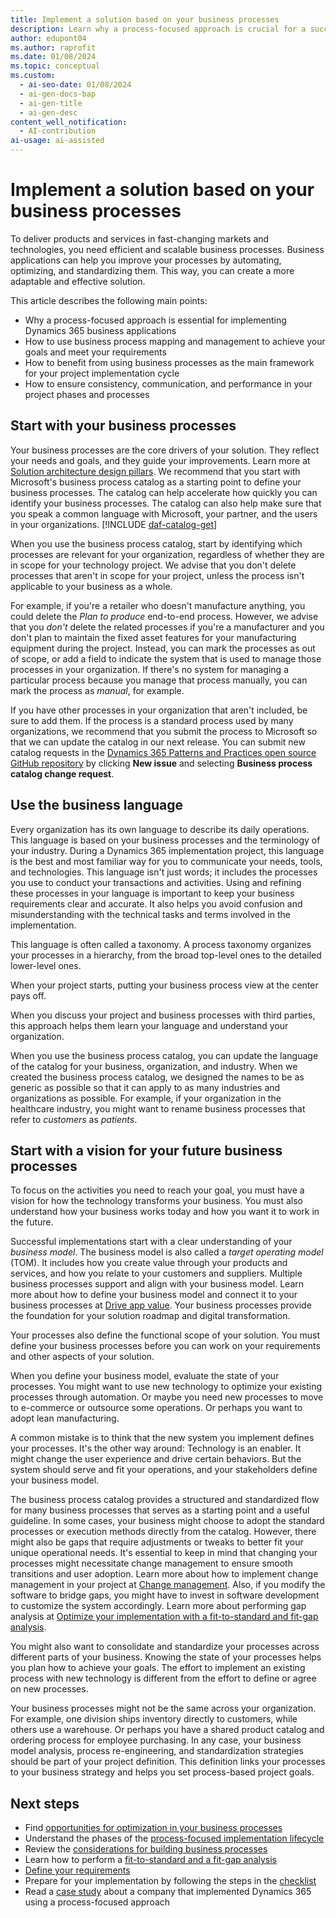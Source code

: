 ```yaml
---
title: Implement a solution based on your business processes
description: Learn why a process-focused approach is crucial for a successful Dynamics 365 implementation and how to use business process mapping to optimize your solution.
author: edupont04
ms.author: raprofit
ms.date: 01/08/2024
ms.topic: conceptual
ms.custom:
  - ai-seo-date: 01/08/2024
  - ai-gen-docs-bap
  - ai-gen-title
  - ai-gen-desc
content_well_notification:
  - AI-contribution
ai-usage: ai-assisted
---
```


# Implement a solution based on your business processes

To deliver products and services in fast-changing markets and technologies, you need efficient and scalable business processes. Business applications can help you improve your processes by automating, optimizing, and standardizing them. This way, you can create a more adaptable and effective solution.

This article describes the following main points:

- Why a process-focused approach is essential for implementing Dynamics 365 business applications  
- How to use business process mapping and management to achieve your goals and meet your requirements  
- How to benefit from using business processes as the main framework for your project implementation cycle  
- How to ensure consistency, communication, and performance in your project phases and processes  

## Start with your business processes

Your business processes are the core drivers of your solution. They reflect your needs and goals, and they guide your improvements. Learn more at [Solution architecture design pillars](solution-architecture-design-pillars.md). We recommend that you start with Microsoft's business process catalog as a starting point to define your business processes. The catalog can help accelerate how quickly you can identify your business processes. The catalog can also help make sure that you speak a common language with Microsoft, your partner, and the users in your organizations. [!INCLUDE [daf-catalog-get](../includes/daf-catalog-get.md)]  

When you use the business process catalog, start by identifying which processes are relevant for your organization, regardless of whether they are in scope for your technology project. We advise that you don't delete processes that aren't in scope for your project, unless the process isn't applicable to your business as a whole.  

For example, if you're a retailer who doesn't manufacture anything, you could delete the *Plan to produce* end-to-end process. However, we advise that you *don't* delete the related processes if you're a manufacturer and you don't plan to maintain the fixed asset features for your manufacturing equipment during the project. Instead, you can mark the processes as out of scope, or add a field to indicate the system that is used to manage those processes in your organization. If there's no system for managing a particular process because you manage that process manually, you can mark the process as *manual*, for example.  

If you have other processes in your organization that aren't included, be sure to add them. If the process is a standard process used by many organizations, we recommend that you submit the process to Microsoft so that we can update the catalog in our next release. You can submit new catalog requests in the [Dynamics 365 Patterns and Practices open source GitHub repository](https://aka.ms/businessprocesscatalogrequests) by clicking **New issue** and selecting **Business process catalog change request**.

## Use the business language

Every organization has its own language to describe its daily operations. This language is based on your business processes and the terminology of your industry. During a Dynamics 365 implementation project, this language is the best and most familiar way for you to communicate your needs, tools, and technologies. This language isn't just words; it includes the processes you use to conduct your transactions and activities. Using and refining these processes in your language is important to keep your business requirements clear and accurate. It also helps you avoid confusion and misunderstanding with the technical tasks and terms involved in the implementation.

This language is often called a taxonomy. A process taxonomy organizes your processes in a hierarchy, from the broad top-level ones to the detailed lower-level ones.

When your project starts, putting your business process view at the center pays off.

When you discuss your project and business processes with third parties, this approach helps them learn your language and understand your organization.

When you use the business process catalog, you can update the language of the catalog for your business, organization, and industry. When we created the business process catalog, we designed the names to be as generic as possible so that it can apply to as many industries and organizations as possible. For example, if your organization in the healthcare industry, you might want to rename business processes that refer to *customers* as *patients*.  

## Start with a vision for your future business processes

To focus on the activities you need to reach your goal, you must have a vision for how the technology transforms your business. You must also understand how your business works today and how you want it to work in the future.

Successful implementations start with a clear understanding of your *business model*. The business model is also called a *target operating model* (TOM). It includes how you create value through your products and services, and how you relate to your customers and suppliers. Multiple business processes support and align with your business model. Learn more about how to define your business model and connect it to your business processes at [Drive app value](drive-app-value.md). Your business processes provide the foundation for your solution roadmap and digital transformation.

Your processes also define the functional scope of your solution. You must define your business processes before you can work on your requirements and other aspects of your solution.

When you define your business model, evaluate the state of your processes. You might want to use new technology to optimize your existing processes through automation. Or maybe you need new processes to move to e-commerce or outsource some operations. Or perhaps you want to adopt lean manufacturing.

A common mistake is to think that the new system you implement defines your processes. It's the other way around: Technology is an enabler. It might change the user experience and drive certain behaviors. But the system should serve and fit your operations, and your stakeholders define your business model.  

The business process catalog provides a structured and standardized flow for many business processes that serves as a starting point and a useful guideline. In some cases, your business might choose to adopt the standard processes or execution methods directly from the catalog. However, there might also be gaps that require adjustments or tweaks to better fit your unique operational needs. It's essential to keep in mind that changing your processes might necessitate change management to ensure smooth transitions and user adoption. Learn more about how to implement change management in your project at [Change management](change-management.md). Also, if you modify the software to bridge gaps, you might have to invest in software development to customize the system accordingly. Learn more about performing gap analysis at [Optimize your implementation with a fit-to-standard and fit-gap analysis](process-focused-solution-fit-to-standard-fit-gap-analysis.md).

You might also want to consolidate and standardize your processes across different parts of your business. Knowing the state of your processes helps you plan how to achieve your goals. The effort to implement an existing process with new technology is different from the effort to define or agree on new processes.

Your business processes might not be the same across your organization. For example, one division ships inventory directly to customers, while others use a warehouse. Or perhaps you have a shared product catalog and ordering process for employee purchasing. In any case, your business model analysis, process re-engineering, and standardization strategies should be part of your project definition. This definition links your processes to your business strategy and helps you set process-based project goals.

## Next steps

- Find [opportunities for optimization in your business processes](process-focused-solution-opportunity-optimization.md)
- Understand the phases of the [process-focused implementation lifecycle](process-focused-solution-implementation-lifecycle.md)
- Review the [considerations for building business processes](process-focused-solution-considerations-building-business-processes.md)
- Learn how to perform a [fit-to-standard and a fit-gap analysis](process-focused-solution-fit-to-standard-fit-gap-analysis.md)
- [Define your requirements](process-focused-solution-define-requirements.md)
- Prepare for your implementation by following the steps in the [checklist](process-focused-solution-checklist.md)  
- Read a [case study](process-focused-solution-case-study-journey.md) about a company that implemented Dynamics 365 using a process-focused approach
